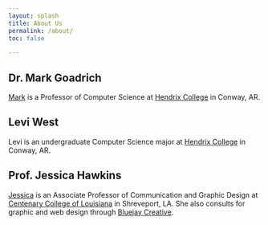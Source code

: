 ```yaml
---
layout: splash
title: About Us
permalink: /about/
toc: false

---
```


## Dr. Mark Goadrich

[Mark](http://mark.goadrich.com) is a Professor of
Computer Science at [Hendrix College](http://hendrix.edu) in Conway, AR.

## Levi West

Levi is an undergraduate Computer Science major at
[Hendrix College](http://hendrix.edu) in Conway, AR.

## Prof. Jessica Hawkins

[Jessica](https://www.centenary.edu/academics/departments-schools/communication/faculty/)
is an Associate Professor of Communication and Graphic Design at
[Centenary College of Louisiana](http://centenary.edu)
in Shreveport, LA. She also consults for graphic and
web design through [Bluejay Creative](http://bluejaycreative.com/).

